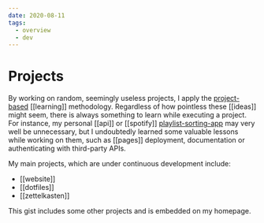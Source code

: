 ```yaml
---
date: 2020-08-11
tags:
  - overview
  - dev
---
```


# Projects

By working on random, seemingly useless projects, I apply the [project-based]() [[learning]] methodology.
Regardless of how pointless these [[ideas]] might seem, there is always something to learn while executing a project.
For instance, my personal [[api]] or [[spotify]] [playlist-sorting-app](https://muensterer.xyz/sortify) may very well be unnecessary, but I undoubtedly learned some valuable lessons while working on them, such as [[pages]] deployment, documentation or authenticating with third-party APIs.

My main projects, which are under continuous development include:
- [[website]]
- [[dotfiles]]
- [[zettelkasten]]

This gist includes some other projects and is embedded on my homepage.
<script src="https://gist.github.com/dnnsmnstrr/c9aa3e56d323d3ea7b061376e38eaee8.js"></script>
